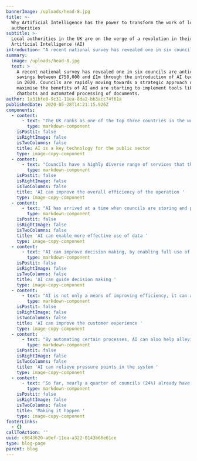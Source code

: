 ```yaml
---
bannerImage: /uploads/head-8.jpg
title: >-
  Why Artificial Intelligence has the power to transform the work of local
  authorities 
subtitle: >-
  Local authorities in the UK are on the verge of a revolution in their use of
  Artificial Intelligence (AI)
introduction: "A recent national survey has revealed one in six councils are anticipating savings between £750,000 and £1m through the introduction of AI technology in 2020. Councils are rapidly moving towards a strategic approach on how to maximise the benefits of AI and are starting to implement tools like chatbots and automated processing of documents. \r\n\nThe potential for local authorities to free up resources and staff time from repetitive administrative tasks is enormous. AI does not replace the need for human involvement. Instead, it enables people to perform complex or time-consuming tasks more quickly, more accurately and more cost-effectively. For local authorities, this opens new opportunities to radically change the way they operate and how they deliver services to residents."
summary:
  image: /uploads/head-8.jpg
  text: >
    A recent national survey has revealed one in six councils are anticipating
    savings between £750,000 and £1m through the introduction of AI technology
    in 2020. Councils are rapidly moving towards a strategic approach on how to
    maximise the benefits of AI and are starting to implement tools like
    chatbots and automated processing of documents. 
author: 1a31bfe0-9c31-11ea-8da2-bb3acc74f61a
publishedDate: 2020-05-28T14:21:15.926Z
components:
  - content:
      - text: "The UK ranks as one of the top three countries in the world for AI technology expertise. The government also believes that the UK is the most well-prepared country in Western Europe for the future deployment of AI in the delivery of public services. \r\n\nAll this is happening against a background where the demands being made on local authorities are tougher than ever. Councils are expected to deliver substantial improvements to services at a time when funding is being squeezed. As a result, the potential for technologies like AI to help deliver ‘more for less’ is generating a great deal of interest. \r\n\n**Here are some of the key benefits that AI can deliver to local authorities:**"
        type: markdown-component
    isPostit: false
    isRightImage: false
    isTwoColumns: false
    title: AI is a key technology for the public sector
    type: image-copy-component
  - content:
      - text: "Councils have a highly diverse range of services that they need to manage, from education to recycling, from housing to social care. AI technologies can help to make sense of all this complexity, improve the speed of delivery and allow council staff to focus on added-value activities, such as new, improved services. \r\n\n\rBlackpool Council has successfully tested a project that uses AI to detect problems with local roads. The technology identifies potholes and other damage by scanning satellite images of the area. The results are then sent to the highways team for action. In its first year, the project aided the repair of over 5,000 potholes and delivered £1 million in savings compared to previous methods."
        type: markdown-component
    isPostit: false
    isRightImage: false
    isTwoColumns: false
    title: 'AI can improve the overall efficiency of the operation '
    type: image-copy-component
  - content:
      - text: "AI has arrived at a time when councils are storing and processing more data than ever before and want to ensure they get maximum value from the data that they hold. AI can be a powerful tool for making sense of this vast amount of data, leading to better strategic planning. As part of this, new approaches to data warehousing are allowing AI systems to rapidly access the exact data that they need, rather than it being trapped in separate departmental ‘silos’. \r\n\n\r\n\nMerton Council has used AI to make sense of a wealth of energy usage data in a drive to reduce energy consumption in support of its climate emergency commitments. Using consumption data for council-run schools, the AI system quickly flagged unnecessary energy use outside normal operating hours, with a potential cost saving of £25,000. This approach is now being rolled out to the entire council estate."
        type: markdown-component
    isPostit: false
    isRightImage: false
    isTwoColumns: false
    title: 'AI can enable more effective use of data '
    type: image-copy-component
  - content:
      - text: "AI can improve decision making, by enabling full use of all the information available to the council and using advanced analytics to uncover new insights from the data. As part of this, it can also lead to more objective decisions, by removing any subjective bias that may occur when humans are analysing the data. As a result, local strategies can be developed which more accurately align with local needs. \r\n\n\r\n\nHackney Council has trialled an Early Help Predictive System that uses AI to identify families that may benefit from extra support from the government. Its goal is to provide support to families that need it as early as possible, and also to prevent the need for high-cost and high-risk services later on. The AI analyses data such as debt, unemployment, housing, anti-social behaviour, domestic violence, and school attendance to create a profile of need for families."
        type: markdown-component
    isPostit: false
    isRightImage: false
    isTwoColumns: false
    title: 'AI can guide decision making '
    type: image-copy-component
  - content:
      - text: "AI is not only a means of improving efficiency, it can also be used to improve customer experience. As Natural Language Processing continues to advance, local authorities are increasingly looking to combine human service with AI to build chatbots that have the ability to carry out a number of functions, such as taking council tax payments, providing updates on service requests and registering for new services. By improving the customer experience, AI can improve customer satisfaction and strengthen the relationship between local authorities and the people they serve. \r\n\n\r\n\nAylesbury Vale District Council has incorporated AI into its customer service operation. The AI system uses information learned from previous council residents' conversations to improve response time to queries around services such as council tax, benefit and bin collection. Council services team members now respond to enquiries within three to five minutes, compared to eight minutes before the system was implemented."
        type: markdown-component
    isPostit: false
    isRightImage: false
    isTwoColumns: false
    title: 'AI can improve the customer experience '
    type: image-copy-component
  - content:
      - text: "By automating certain processes, AI can also help alleviate some of the pressure points that occur in council systems when there are peak levels in demand. For example, chatbots can be available to deal with inquiries and information requests 24/7, delivering better responsiveness to the public without the need for increased staffing. \r\n\n\r\n\nMilton Keynes Council is working on an AI system that will speed up the processing of planning applications. They have designed an AI customer-facing interface to answer general planning inquiries, including the status of applications, key planning dates, conservation area details and other queries. Their goal is to use systems like these to free up time for more added-value activities, such as planning for growth and community engagement."
        type: markdown-component
    isPostit: false
    isRightImage: false
    isTwoColumns: false
    title: 'AI can relieve pressure points in the system '
    type: image-copy-component
  - content:
      - text: "So far, nearly a quarter of councils (24%) already have an AI strategy in place. (source: Agile Datum, March 2020) Most councils expect to have a chatbot strategy (90%) and artificial intelligence strategy (91%) in place within 12-18 months. \r\n\n\r\n\nWith all the technology developments now taking place, there has never been a better time for local authorities to explore the potential of AI. \r\n\n\r\n\nAt Headforwards, we are excited to be working with local authorities around the UK at this time of rapid change, helping them to make the most of technology to transform their service delivery."
        type: markdown-component
    isPostit: false
    isRightImage: false
    isTwoColumns: false
    title: 'Making it happen '
    type: image-copy-component
footerLinks:
  - {}
callToAction: ''
uuid: c8643620-a0ef-11ea-a322-0143b68e61ce
type: blog-page
parent: blog
---
```


